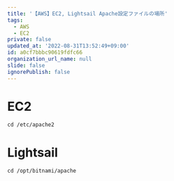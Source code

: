 ```yaml
---
title: '【AWS】EC2, Lightsail Apache設定ファイルの場所'
tags:
  - AWS
  - EC2
private: false
updated_at: '2022-08-31T13:52:49+09:00'
id: a0cf7bbbc90619fdfc66
organization_url_name: null
slide: false
ignorePublish: false
---
```

# EC2

```
cd /etc/apache2
```


# Lightsail

```
cd /opt/bitnami/apache
```
